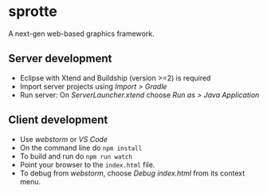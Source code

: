 # sprotte
A next-gen web-based graphics framework.


## Server development

- Eclipse with Xtend and Buildship (version >=2) is required
- Import server projects using _Import > Gradle_
- Run server: On _ServerLauncher.xtend_ choose _Run as > Java Application_


## Client development

- Use _webstorm_ or _VS Code_
- On the command line do `npm install`
- To build and run do `npm run watch`
- Point your browser to the `index.html` file. 
- To debug from _webstorm_, choose _Debug index.html_ from its context menu.
